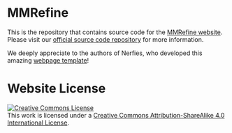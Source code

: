 # MMRefine
This is the repository that contains source code for the [MMRefine website](https://mmrefine.github.io).
Please visit our [official source code repository](https://github.com/naver-ai/MMRefine) for more information.

We deeply appreciate to the authors of Nerfies, who developed this amazing [webpage template](https://github.com/nerfies/nerfies.github.io)!


# Website License
<a rel="license" href="http://creativecommons.org/licenses/by-sa/4.0/"><img alt="Creative Commons License" style="border-width:0" src="https://i.creativecommons.org/l/by-sa/4.0/88x31.png" /></a><br />This work is licensed under a <a rel="license" href="http://creativecommons.org/licenses/by-sa/4.0/">Creative Commons Attribution-ShareAlike 4.0 International License</a>.

